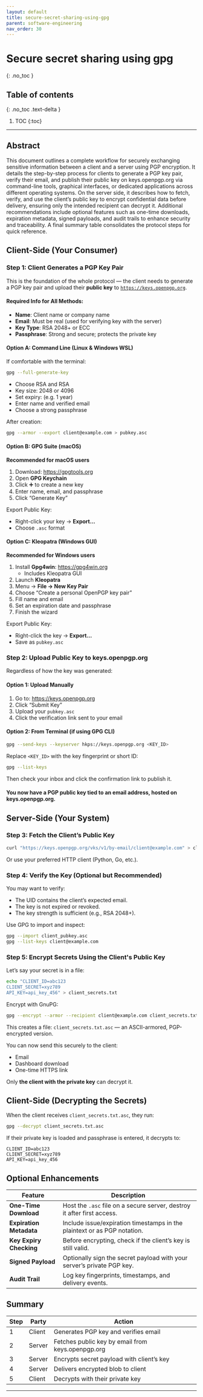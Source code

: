 ```yaml
---
layout: default
title: secure-secret-sharing-using-gpg
parent: software-engineering
nav_order: 30
---
```

# Secure secret sharing using gpg
{: .no_toc }

## Table of contents
{: .no_toc .text-delta }

1. TOC
{:toc}

---

## Abstract
This document outlines a complete workflow for securely exchanging sensitive information between a client and a server using PGP encryption. It details the step-by-step process for clients to generate a PGP key pair, verify their email, and publish their public key on keys.openpgp.org via command-line tools, graphical interfaces, or dedicated applications across different operating systems. On the server side, it describes how to fetch, verify, and use the client’s public key to encrypt confidential data before delivery, ensuring only the intended recipient can decrypt it. Additional recommendations include optional features such as one-time downloads, expiration metadata, signed payloads, and audit trails to enhance security and traceability. A final summary table consolidates the protocol steps for quick reference.

## Client-Side (Your Consumer)

### Step 1: Client Generates a PGP Key Pair

This is the foundation of the whole protocol — the client needs to generate a PGP key pair and upload their **public key** to [`https://keys.openpgp.org`](https://keys.openpgp.org).

#### Required Info for All Methods:

- **Name**: Client name or company name
- **Email**: Must be real (used for verifying key with the server)
- **Key Type**: RSA 2048+ or ECC
- **Passphrase**: Strong and secure; protects the private key

#### Option A: Command Line (Linux & Windows WSL)

If comfortable with the terminal:

```bash
gpg --full-generate-key
```

- Choose RSA and RSA
- Key size: 2048 or 4096
- Set expiry: (e.g. 1 year)
- Enter name and verified email
- Choose a strong passphrase

After creation:

```bash
gpg --armor --export client@example.com > pubkey.asc
```

#### Option B: GPG Suite (macOS)

**Recommended for macOS users**

1. Download: <https://gpgtools.org>
2. Open **GPG Keychain**
3. Click ➕ to create a new key
4. Enter name, email, and passphrase
5. Click “Generate Key”

Export Public Key:

- Right-click your key → **Export…**
- Choose `.asc` format

#### Option C: Kleopatra (Windows GUI)

**Recommended for Windows users**

1. Install **Gpg4win**: <https://gpg4win.org>
    - Includes Kleopatra GUI
2. Launch **Kleopatra**
3. Menu → **File → New Key Pair**
4. Choose “Create a personal OpenPGP key pair”
5. Fill name and email
6. Set an expiration date and passphrase
7. Finish the wizard

Export Public Key:

- Right-click the key → **Export…**
- Save as `pubkey.asc`

### Step 2: Upload Public Key to keys.openpgp.org

Regardless of how the key was generated:

#### Option 1: Upload Manually

1. Go to: <https://keys.openpgp.org>
2. Click “Submit Key”
3. Upload your `pubkey.asc`
4. Click the verification link sent to your email

#### Option 2: From Terminal (if using GPG CLI)

```bash
gpg --send-keys --keyserver hkps://keys.openpgp.org <KEY_ID>
```

Replace `<KEY_ID>` with the key fingerprint or short ID:

```bash
gpg --list-keys
```

Then check your inbox and click the confirmation link to publish it.

#### You now have a PGP public key tied to an email address, hosted on keys.openpgp.org.

## Server-Side (Your System)

### Step 3: Fetch the Client’s Public Key

```bash
curl "https://keys.openpgp.org/vks/v1/by-email/client@example.com" > client_pubkey.asc
```

Or use your preferred HTTP client (Python, Go, etc.).

### Step 4: Verify the Key (Optional but Recommended)

You may want to verify:

- The UID contains the client’s expected email.
- The key is not expired or revoked.
- The key strength is sufficient (e.g., RSA 2048+).

Use GPG to import and inspect:

```bash
gpg --import client_pubkey.asc
gpg --list-keys client@example.com
```

### Step 5: Encrypt Secrets Using the Client's Public Key

Let’s say your secret is in a file:

```bash
echo "CLIENT_ID=abc123
CLIENT_SECRET=xyz789
API_KEY=api_key_456" > client_secrets.txt
```

Encrypt with GnuPG:

```bash
gpg --encrypt --armor --recipient client@example.com client_secrets.txt
```

This creates a file: `client_secrets.txt.asc` — an ASCII-armored, PGP-encrypted version.

You can now send this securely to the client:

- Email
- Dashboard download
- One-time HTTPS link

Only **the client with the private key** can decrypt it.

## Client-Side (Decrypting the Secrets)

When the client receives `client_secrets.txt.asc`, they run:

```bash
gpg --decrypt client_secrets.txt.asc
```

If their private key is loaded and passphrase is entered, it decrypts to:

```
CLIENT_ID=abc123
CLIENT_SECRET=xyz789
API_KEY=api_key_456
```

## Optional Enhancements

| Feature                 | Description                                                              |
| ----------------------- | ------------------------------------------------------------------------ |
| **One-Time Download**   | Host the `.asc` file on a secure server, destroy it after first access.  |
| **Expiration Metadata** | Include issue/expiration timestamps in the plaintext or as PGP notation. |
| **Key Expiry Checking** | Before encrypting, check if the client’s key is still valid.             |
| **Signed Payload**      | Optionally sign the secret payload with your server’s private PGP key.   |
| **Audit Trail**         | Log key fingerprints, timestamps, and delivery events.                   |

## Summary

| Step | Party  | Action                                            |
| ---- | ------ | ------------------------------------------------- |
| 1    | Client | Generates PGP key and verifies email              |
| 2    | Server | Fetches public key by email from keys.openpgp.org |
| 3    | Server | Encrypts secret payload with client’s key         |
| 4    | Server | Delivers encrypted blob to client                 |
| 5    | Client | Decrypts with their private key                   |

---

